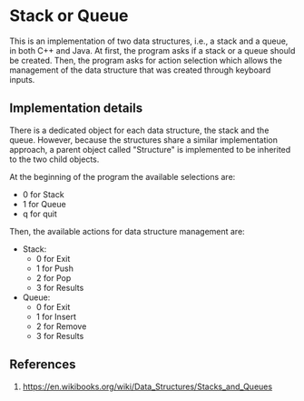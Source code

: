 # Stack or Queue

This is an implementation of two data structures, i.e., a stack and a queue, in both C++ and Java. At first, the program asks if a stack or a queue should be created. Then, the program asks for action selection which allows the management of the data structure that was created through keyboard inputs.

## Implementation details
 
There is a dedicated object for each data structure, the stack and the queue. However, because the structures share a  similar implementation approach, a parent object called "Structure" is implemented to be inherited to the two child objects. 

At the beginning of the program the available selections are:
- 0 for Stack
- 1 for Queue
- q for quit

Then, the available actions for data structure management are:
- Stack:
  - 0 for Exit
  - 1 for Push
  - 2 for Pop
  - 3 for Results
- Queue:
  - 0 for Exit
  - 1 for Insert
  - 2 for Remove
  - 3 for Results

## References
1. https://en.wikibooks.org/wiki/Data_Structures/Stacks_and_Queues
